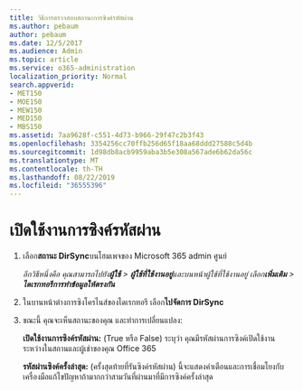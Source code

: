 ```yaml
---
title: วิธีการตรวจสอบสถานะการซิงค์รหัสผ่าน
ms.author: pebaum
author: pebaum
ms.date: 12/5/2017
ms.audience: Admin
ms.topic: article
ms.service: o365-administration
localization_priority: Normal
search.appverid:
- MET150
- MOE150
- MEW150
- MED150
- MBS150
ms.assetid: 7aa9628f-c551-4d73-b966-29f47c2b3f43
ms.openlocfilehash: 3354256cc70ffb256d65f18aa68ddd27588c5d4b
ms.sourcegitcommit: 1d98db8acb9959aba3b5e308a567ade6b62da56c
ms.translationtype: MT
ms.contentlocale: th-TH
ms.lasthandoff: 08/22/2019
ms.locfileid: "36555396"
---
```

# <a name="enable-password-sync"></a>เปิดใช้งานการซิงค์รหัสผ่าน

1.  เลือก**สถานะ DirSync**บนโฮมเพจของ Microsoft 365 admin ศูนย์ 
    
     *อีกวิธีหนึ่งคือ คุณสามารถไปยัง**ผู้ใช้** \> **ผู้ใช้ที่ใช้งานอยู่**และบนหน้าผู้ใช้ที่ใช้งานอยู่ เลือก**เพิ่มเติม** \> **ไดเรกทอรีการทำข้อมูลให้ตรงกัน*** 
    
2. ในบานหน้าต่างการซิงโครไนส์ของไดเรกทอรี เลือก**ไปจัดการ DirSync** 
    
3. ขณะนี้ คุณจะเห็นสถานะของคุณ และทำการเปลี่ยนแปลง:
    
    **เปิดใช้งานการซิงค์รหัสผ่าน:** (True หรือ False) ระบุว่า คุณมีรหัสผ่านการซิงค์เปิดใช้งานระหว่างในสถานและผู้เช่าของคุณ Office 365 
    
    **รหัสผ่านซิงค์ครั้งล่าสุด:** (ครั้งสุดท้ายที่รันซิงค์รหัสผ่าน) นี้จะแสดงคำเตือนและการเชื่อมโยงกับเครื่องมือแก้ไขปัญหาถ้ามากกว่าสามวันที่ผ่านมาที่มีการซิงค์ครั้งล่าสุด 
    

